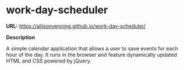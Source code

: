 # work-day-scheduler

**URL:** https://allisonvenning.github.io/work-day-scheduler/

**Description**

A simple calendar application that allows a user to save events for each hour of the day. It runs in the browser and feature dynamically updated HTML and CSS powered by jQuery.
